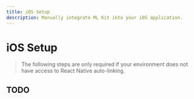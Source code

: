 ```yaml
---
title: iOS Setup
description: Manually integrate ML Kit into your iOS application.
---
```


# iOS Setup

> The following steps are only required if your environment does not have access to React Native
> auto-linking.

## TODO
